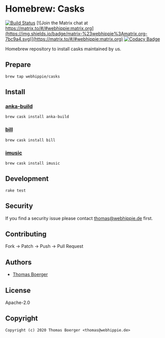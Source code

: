 # Homebrew: Casks

[![Build Status](http://cloud.drone.io/api/badges/webhippie/homebrew-casks/status.svg)](http://cloud.drone.io/webhippie/homebrew-casks)
[![Join the Matrix chat at https://matrix.to/#/#webhippie:matrix.org](https://img.shields.io/badge/matrix-%23webhippie%3Amatrix.org-7bc9a4.svg)](https://matrix.to/#/#webhippie:matrix.org)
[![Codacy Badge](https://api.codacy.com/project/badge/Grade/9b17de9abae641daad0fe385ed7de5c4)](https://www.codacy.com/gh/webhippie/homebrew-casks?utm_source=github.com&amp;utm_medium=referral&amp;utm_content=webhippie/homebrew-casks&amp;utm_campaign=Badge_Grade)

Homebrew repository to install casks maintained by us.

## Prepare

```console
brew tap webhippie/casks
```

## Install

### [anka-build](https://veertu.com/)

```console
brew cask install anka-build
```

### [bill](https://billtheapp.com/)

```console
brew cask install bill
```

### [imusic](https://imusic.aimersoft.com/)

```console
brew cask install imusic
```

## Development

```console
rake test
```

## Security

If you find a security issue please contact thomas@webhippie.de first.

## Contributing

Fork -> Patch -> Push -> Pull Request

## Authors

*  [Thomas Boerger](https://github.com/tboerger)

## License

Apache-2.0

## Copyright

```console
Copyright (c) 2020 Thomas Boerger <thomas@webhippie.de>
```
